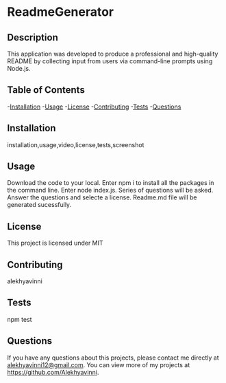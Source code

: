
  # ReadmeGenerator

  ## Description
  This application was developed to produce a professional and high-quality README by collecting input from users via command-line prompts using Node.js.

  ## Table of Contents
  -[Installation](#installation)
  -[Usage](#usage)
  -[License](#license)
  -[Contributing](#contributing)
  -[Tests](#tests)
  -[Questions](#questions)

  ## Installation
  installation,usage,video,license,tests,screenshot

  ## Usage 
  Download the code to your local. Enter npm i to install all the packages in the command line. Enter node index.js. Series of questions will be asked. Answer the questions and selecte a license. Readme.md file will be generated sucessfully. 

  ## License 
  This project is licensed under MIT

  ## Contributing 
  alekhyavinni

  ## Tests
  npm test

  ## Questions
  If you have any questions about this projects, please contact me directly at alekhyavinni12@gmail.com. You can view more of my projects at https://github.com/Alekhyavinni.
